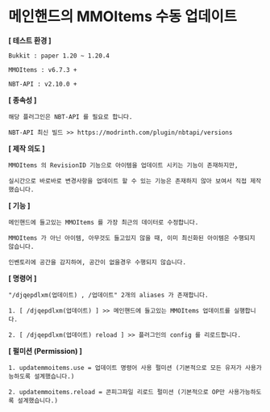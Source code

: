 # 메인핸드의 MMOItems 수동 업데이트

**[ 테스트 환경 ]**
```
Bukkit : paper 1.20 ~ 1.20.4

MMOItems : v6.7.3 +

NBT-API : v2.10.0 +
```

**[ 종속성 ]**
```
해당 플러그인은 NBT-API 를 필요로 합니다.

NBT-API 최신 빌드 >> https://modrinth.com/plugin/nbtapi/versions
```

**[ 제작 의도 ]**
```
MMOItems 의 RevisionID 기능으로 아이템을 업데이트 시키는 기능이 존재하지만,

실시간으로 바로바로 변경사항을 업데이트 할 수 있는 기능은 존재하지 않아 보여서 직접 제작했습니다.
```

**[ 기능 ]**
```
메인핸드에 들고있는 MMOItems 를 가장 최근의 데이터로 수정합니다.

MMOItems 가 아닌 아이템, 아무것도 들고있지 않을 때, 이미 최신화된 아이템은 수행되지 않습니다.

인벤토리에 공간을 감지하여, 공간이 없을경우 수행되지 않습니다. 
```

**[ 명령어 ]**
```
"/djqepdlxm(업데이트) , /업데이트" 2개의 aliases 가 존재합니다.

1. [ /djqepdlxm(업데이트) ] >> 메인핸드에 들고있는 MMOItems 업데이트를 실행합니다.

2. [ /djqepdlxm(업데이트) reload ] >> 플러그인의 config 를 리로드합니다.
```

**[ 펄미션 (Permission) ]**
```
1. updatemmoitems.use = 업데이트 명령어 사용 펄미션 (기본적으로 모든 유저가 사용가능하도록 설계했습니다.)

2. updatemmoitems.reload = 콘피그파일 리로드 펄미션 (기본적으로 OP만 사용가능하도록 설계했습니다.)
```
